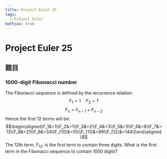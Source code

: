 ```yaml
---
title: Project Euler 25
tags:
  - Project Euler
mathjax: true
---
```

<escape><!-- more --></escape>

# Project Euler 25
## 题目
### $1000$-digit Fibonacci number
The Fibonacci sequence is defined by the recurrence relation:
$$F_1 = 1\quad F_2= 1$$
$$F_n = F_{n-1} + F_{n-2}$$
Hence the first 12 terms will be:
$$\begin{aligned}F_1&=1\\F_2&=1\\F_3&=2\\F_4&=3\\F_5&=5\\F_6&=8\\F_7&=13\\F_8&=21\\F_9&=34\\F_{10}&=55\\F_{11}&=89\\F_{12}&=144\\\end{aligned}$$
The $12$th term, $F_{12}$, is the first term to contain three digits.
What is the first term in the Fibonacci sequence to contain $1000$ digits?